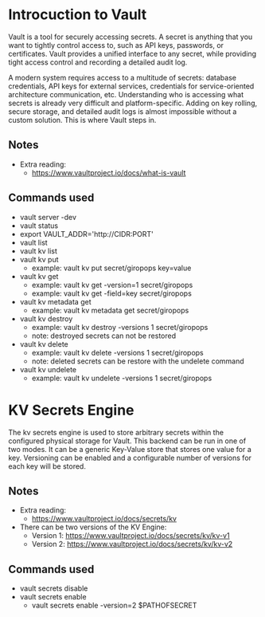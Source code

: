 # Introcuction to Vault

Vault is a tool for securely accessing secrets. A secret is anything that you want to tightly control access to, such as API keys, passwords, or certificates. Vault provides a unified interface to any secret, while providing tight access control and recording a detailed audit log.

A modern system requires access to a multitude of secrets: database credentials, API keys for external services, credentials for service-oriented architecture communication, etc. Understanding who is accessing what secrets is already very difficult and platform-specific. Adding on key rolling, secure storage, and detailed audit logs is almost impossible without a custom solution. This is where Vault steps in.

## Notes

* Extra reading:
  * https://www.vaultproject.io/docs/what-is-vault

## Commands used

* vault server -dev
* vault status
* export VAULT_ADDR='http://CIDR:PORT'
* vault list
* vault kv list
* vault kv put
  * example: vault kv put secret/giropops key=value
* vault kv get
  * example: vault kv get -version=1 secret/giropops
  * example: vault kv get -field=key secret/giropops
* vault kv metadata get 
  * example: vault kv metadata get secret/giropops
* vault kv destroy
  * example: vault kv destroy -versions 1 secret/giropops
  * note: destroyed secrets can not be restored
* vault kv delete
  * example: vault kv delete -versions 1 secret/giropops
  * note: deleted secrets can be restore with the undelete command
* vault kv undelete
  * example: vault kv undelete -versions 1 secret/giropops
# KV Secrets Engine

The kv secrets engine is used to store arbitrary secrets within the configured physical storage for Vault. This backend can be run in one of two modes. It can be a generic Key-Value store that stores one value for a key. Versioning can be enabled and a configurable number of versions for each key will be stored.

## Notes

* Extra reading:
  * https://www.vaultproject.io/docs/secrets/kv
* There can be two versions of the KV Engine:
  * Version 1: https://www.vaultproject.io/docs/secrets/kv/kv-v1
  * Version 2: https://www.vaultproject.io/docs/secrets/kv/kv-v2

## Commands used

* vault secrets disable
* vault secrets enable
  * vault secrets enable -version=2 $PATHOFSECRET